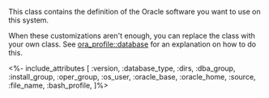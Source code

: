 This class contains the definition of the Oracle software you want to use on this system.

When these customizations aren't enough, you can replace the class with your own class. See [ora_profile::database](./database.html) for an explanation on how to do this.

<%- include_attributes [
  :version,
  :database_type,
  :dirs,
  :dba_group,
  :install_group,
  :oper_group,
  :os_user,
  :oracle_base,
  :oracle_home,
  :source,
  :file_name,
  :bash_profile,
]%>
